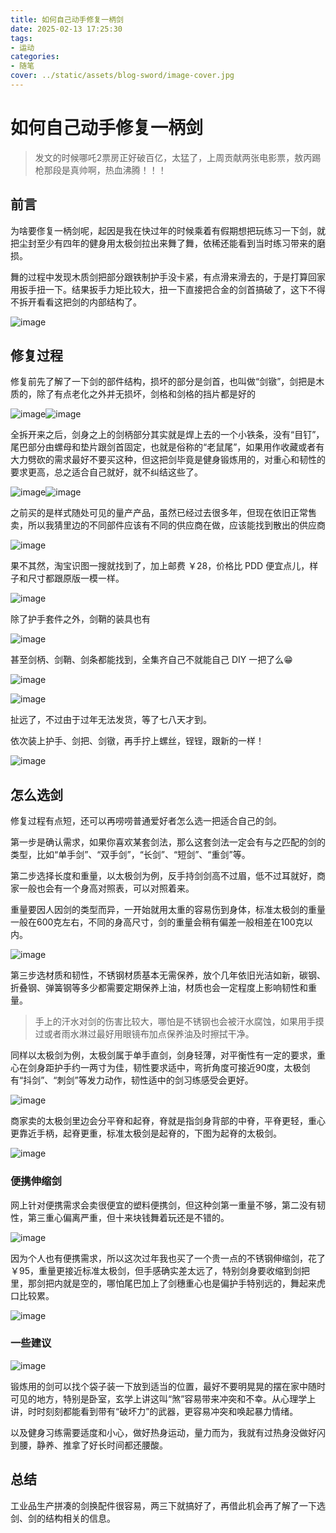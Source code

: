 ```yaml
---
title: 如何自己动手修复一柄剑
date: 2025-02-13 17:25:30
tags:
- 运动
categories:
- 随笔
cover: ../static/assets/blog-sword/image-cover.jpg
---
```



# 如何自己动手修复一柄剑

> 发文的时候哪吒2票房正好破百亿，太猛了，上周贡献两张电影票，敖丙踢枪那段是真帅啊，热血沸腾！！！

## 前言

为啥要俢复一柄剑呢，起因是我在快过年的时候乘着有假期想把玩练习一下剑，就把尘封至少有四年的健身用太极剑拉出来舞了舞，依稀还能看到当时练习带来的磨损。

舞的过程中发现木质剑把部分跟铁制护手没卡紧，有点滑来滑去的，于是打算回家用扳手扭一下。结果扳手力矩比较大，扭一下直接把合金的剑首搞破了，这下不得不拆开看看这把剑的内部结构了。

​​![image](../static/assets/blog-sword/image-20250213160744-0xc1ufn.png)​

## 修复过程

修复前先了解了一下剑的部件结构，损坏的部分是剑首，也叫做“剑镦”，剑把是木质的，除了有点老化之外并无损坏，剑格和剑格的挡片都是好的

​![image](../static/assets/blog-sword/image-20250213160032-usis1ks.png)​![image](../static/assets/blog-sword/image-20250213160640-s8o0q3b.png)​

全拆开来之后，剑身之上的剑柄部分其实就是焊上去的一个小铁条，没有“目钉”，尾巴部分由螺母和垫片跟剑首固定，也就是俗称的“老鼠尾”，如果用作收藏或者有大力劈砍的需求最好不要买这种，但这把剑毕竟是健身锻炼用的，对重心和韧性的要求更高，总之适合自己就好，就不纠结这些了。

​![image](../static/assets/blog-sword/image-20250213163527-ibw02vi.png)​![image](../static/assets/blog-sword/image-20250213161717-ucjkwgs.png)​​​​

之前买的是样式随处可见的量产产品，虽然已经过去很多年，但现在依旧正常售卖，所以我猜里边的不同部件应该有不同的供应商在做，应该能找到散出的供应商

​![image](../static/assets/blog-sword/image-20250213162124-pnnzw64.png)​

果不其然，淘宝识图一搜就找到了，加上邮费 ￥28，价格比 PDD 便宜点儿，样子和尺寸都跟原版一模一样。

​![image](../static/assets/blog-sword/image-20250213162434-7lihm4y.png)​

除了护手套件之外，剑鞘的装具也有

​![image](../static/assets/blog-sword/image-20250213162617-oiye66k.png)​

甚至剑柄、剑鞘、剑条都能找到，全集齐自己不就能自己 DIY 一把了么😁

​![image](../static/assets/blog-sword/image-20250213162856-lfz89wi.png)​

​![image](../static/assets/blog-sword/image-20250213163116-levmxiv.png)​

扯远了，不过由于过年无法发货，等了七八天才到。

依次装上护手、剑把、剑镦，再手拧上螺丝，锃锃，跟新的一样！

​![image](../static/assets/blog-sword/image-20250213163635-odyv2ko.png)​

## 怎么选剑

修复过程有点短，还可以再唠唠普通爱好者怎么选一把适合自己的剑。

第一步是确认需求，如果你喜欢某套剑法，那么这套剑法一定会有与之匹配的剑的类型，比如“单手剑”、“双手剑”，“长剑”、“短剑”、“重剑”等。

第二步选择长度和重量，以太极剑为例，反手持剑剑高不过眉，低不过耳就好，商家一般也会有一个身高对照表，可以对照着来。

重量要因人因剑的类型而异，一开始就用太重的容易伤到身体，标准太极剑的重量一般在600克左右，不同的身高尺寸，剑的重量会稍有偏差一般相差在100克以内。

​![image](../static/assets/blog-sword/image-20250213164708-rf69xbj.png)​

第三步选材质和韧性，不锈钢材质基本无需保养，放个几年依旧光洁如新，碳钢、折叠钢、弹簧钢等多少都需要定期保养上油，材质也会一定程度上影响韧性和重量。

> 手上的汗水对剑的伤害比较大，哪怕是不锈钢也会被汗水腐蚀，如果用手摸过或者雨水淋过最好用眼镜布加点保养油及时擦拭干净。

同样以太极剑为例，太极剑属于单手直剑，剑身轻薄，对平衡性有一定的要求，重心在剑身距护手约一两寸为佳，韧性要求适中，弯折角度可接近90度，太极剑有“抖剑”、“刺剑”等发力动作，韧性适中的剑习练感受会更好。

​![image](../static/assets/blog-sword/image-20250213165705-pnttdt2.png)​

商家卖的太极剑里边会分平脊和起脊，脊就是指剑身背部的中脊，平脊更轻，重心更靠近手柄，起脊更重，标准太极剑是起脊的，下图为起脊的太极剑。

​![image](../static/assets/blog-sword/image-20250213165611-qemyfro.png)​

### 便携伸缩剑

网上针对便携需求会卖很便宜的塑料便携剑，但这种剑第一重量不够，第二没有韧性，第三重心偏离严重，但十来块钱舞着玩还是不错的。

​![image](../static/assets/blog-sword/image-20250213170557-efkn48z.png)​

因为个人也有便携需求，所以这次过年我也买了一个贵一点的不锈钢伸缩剑，花了 ￥95，重量更接近标准太极剑，但手感确实差太远了，特别剑身要收缩到剑把里，那剑把内就是空的，哪怕尾巴加上了剑穗重心也是偏护手特别远的，舞起来虎口比较累。

​![image](../static/assets/blog-sword/image-20250213171155-j6qxx4f.png)​

### 一些建议

​![image](../static/assets/blog-sword/advice.jpg)​

锻炼用的剑可以找个袋子装一下放到适当的位置，最好不要明晃晃的摆在家中随时可见的地方，特别是卧室，玄学上讲这叫“煞”容易带来冲突和不幸。从心理学上讲，时时刻刻都能看到带有“破坏力”的武器，更容易冲突和唤起暴力情绪。

以及健身习练需要适度和小心，做好热身运动，量力而为，我就有过热身没做好闪到腰，静养、推拿了好长时间都还腰酸。

## 总结

工业品生产拼凑的剑换配件很容易，两三下就搞好了，再借此机会再了解了一下选剑、剑的结构相关的信息。

‍
